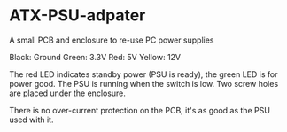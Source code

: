 # ATX-PSU-adpater
A small PCB and enclosure to re-use PC power supplies

Black: Ground
Green: 3.3V
Red: 5V
Yellow: 12V

The red LED indicates standby power (PSU is ready), the green LED is for power good. The PSU is running when the switch is low.
Two screw holes are placed under the enclosure.

There is no over-current protection on the PCB, it's as good as the PSU used with it.

